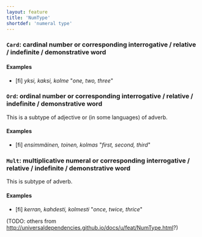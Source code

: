 ```yaml
---
layout: feature
title: 'NumType'
shortdef: 'numeral type'
---
```


### `Card`: cardinal number or corresponding interrogative / relative / indefinite / demonstrative word

#### Examples

* [fi] _yksi, kaksi, kolme_ "_one, two, three_"

### `Ord`: ordinal number or corresponding interrogative / relative / indefinite / demonstrative word

This is a subtype of adjective or (in some languages) of adverb.

#### Examples

* [fi] _ensimmäinen, toinen, kolmas_ "_first, second, third_"

### `Mult`: multiplicative numeral or corresponding interrogative / relative / indefinite / demonstrative word

This is subtype of adverb.

#### Examples

* [fi] _kerran, kahdesti, kolmesti_ "_once, twice, thrice_"

(TODO: others from <http://universaldependencies.github.io/docs/u/feat/NumType.html>?)
